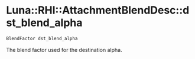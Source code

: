 # Luna::RHI::AttachmentBlendDesc::dst_blend_alpha

```c++
BlendFactor dst_blend_alpha
```

The blend factor used for the destination alpha. 

